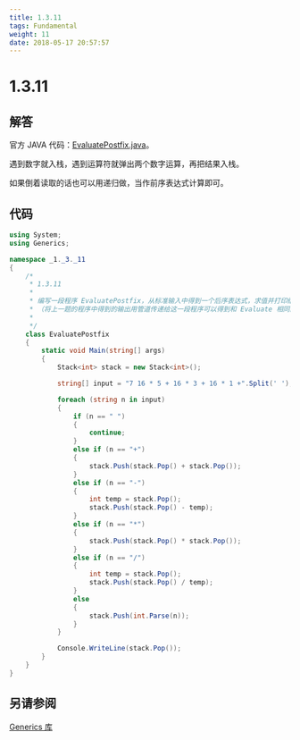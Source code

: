 ```yaml
---
title: 1.3.11
tags: Fundamental
weight: 11
date: 2018-05-17 20:57:57
---
```


# 1.3.11


## 解答

官方 JAVA 代码：[EvaluatePostfix.java](http://algs4.cs.princeton.edu/13stacks/EvaluatePostfix.java.html)。

遇到数字就入栈，遇到运算符就弹出两个数字运算，再把结果入栈。

如果倒着读取的话也可以用递归做，当作前序表达式计算即可。

## 代码

```csharp
using System;
using Generics;

namespace _1._3._11
{
    /*
     * 1.3.11
     * 
     * 编写一段程序 EvaluatePostfix，从标准输入中得到一个后序表达式，求值并打印结果
     * （将上一题的程序中得到的输出用管道传递给这一段程序可以得到和 Evaluate 相同的行为）。
     * 
     */
    class EvaluatePostfix
    {
        static void Main(string[] args)
        {
            Stack<int> stack = new Stack<int>();

            string[] input = "7 16 * 5 + 16 * 3 + 16 * 1 +".Split(' ');

            foreach (string n in input)
            {
                if (n == " ")
                {
                    continue;
                }
                else if (n == "+")
                {
                    stack.Push(stack.Pop() + stack.Pop());
                }
                else if (n == "-")
                {
                    int temp = stack.Pop();
                    stack.Push(stack.Pop() - temp);
                }
                else if (n == "*")
                {
                    stack.Push(stack.Pop() * stack.Pop());
                }
                else if (n == "/")
                {
                    int temp = stack.Pop();
                    stack.Push(stack.Pop() / temp);
                }
                else
                {
                    stack.Push(int.Parse(n));
                }
            }

            Console.WriteLine(stack.Pop());
        }
    }
}
```

## 另请参阅

[Generics 库](https://github.com/ikesnowy/Algorithms-4th-Edition-in-Csharp/tree/master/1%20Fundamental/1.3/Generics)
